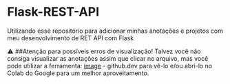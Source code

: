 # Flask-REST-API
Utilizando esse repositório para adicionar minhas anotações e projetos com meu desenvolvimento de RET API com Flask

⚠️ ##Atenção para possíveis erros de visualização!
Talvez você não consiga visualizar as anotações assim que clicar no arquivo, mas você pode utilizar a ferramenta: [image](https://user-images.githubusercontent.com/101913207/211151613-664e7a1d-1eab-417e-ae67-790d82616991.png) - github.dev para vê-lo e/ou abri-lo no Colab do Google para um melhor aproveitamento. 



